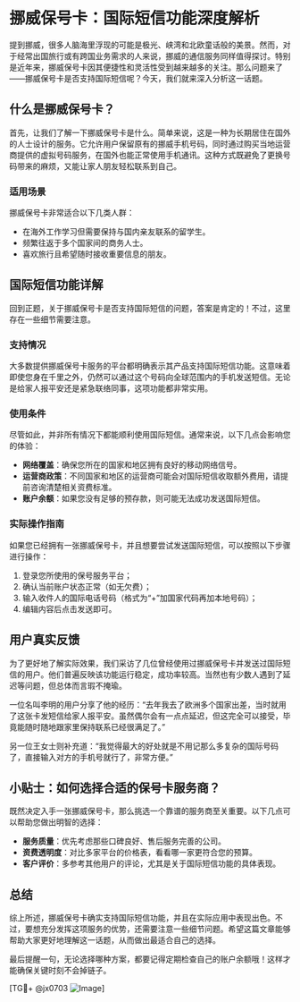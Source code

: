 # 挪威保号卡：国际短信功能深度解析

提到挪威，很多人脑海里浮现的可能是极光、峡湾和北欧童话般的美景。然而，对于经常出国旅行或有跨国业务需求的人来说，挪威的通信服务同样值得探讨。特别是近年来，挪威保号卡因其便捷性和灵活性受到越来越多的关注。那么问题来了——挪威保号卡是否支持国际短信呢？今天，我们就来深入分析这一话题。

## 什么是挪威保号卡？

首先，让我们了解一下挪威保号卡是什么。简单来说，这是一种为长期居住在国外的人士设计的服务。它允许用户保留原有的挪威手机号码，同时通过购买当地运营商提供的虚拟号码服务，在国外也能正常使用手机通讯。这种方式既避免了更换号码带来的麻烦，又能让家人朋友轻松联系到自己。

### 适用场景

挪威保号卡非常适合以下几类人群：
- 在海外工作学习但需要保持与国内亲友联系的留学生。
- 频繁往返于多个国家间的商务人士。
- 喜欢旅行且希望随时接收重要信息的朋友。

## 国际短信功能详解

回到正题，关于挪威保号卡是否支持国际短信的问题，答案是肯定的！不过，这里存在一些细节需要注意。

### 支持情况

大多数提供挪威保号卡服务的平台都明确表示其产品支持国际短信功能。这意味着即使您身在千里之外，仍然可以通过这个号码向全球范围内的手机发送短信。无论是给家人报平安还是紧急联络同事，这项功能都非常实用。

### 使用条件

尽管如此，并非所有情况下都能顺利使用国际短信。通常来说，以下几点会影响您的体验：
- **网络覆盖**：确保您所在的国家和地区拥有良好的移动网络信号。
- **运营商政策**：不同国家和地区的运营商可能会对国际短信收取额外费用，请提前咨询清楚相关资费标准。
- **账户余额**：如果您没有足够的预存款，则可能无法成功发送国际短信。

### 实际操作指南

如果您已经拥有一张挪威保号卡，并且想要尝试发送国际短信，可以按照以下步骤进行操作：

1. 登录您所使用的保号服务平台；
2. 确认当前账户状态正常（如无欠费）；
3. 输入收件人的国际电话号码（格式为“+”加国家代码再加本地号码）；
4. 编辑内容后点击发送即可。

## 用户真实反馈

为了更好地了解实际效果，我们采访了几位曾经使用过挪威保号卡并发送过国际短信的用户。他们普遍反映该功能运行稳定，成功率较高。当然也有少数人遇到了延迟等问题，但总体而言瑕不掩瑜。

一位名叫李明的用户分享了他的经历：“去年我去了欧洲多个国家出差，当时就用了这张卡发短信给家人报平安。虽然偶尔会有一点点延迟，但这完全可以接受，毕竟能随时随地跟家里保持联系已经很满足了。”

另一位王女士则补充道：“我觉得最大的好处就是不用记那么多复杂的国际号码了，直接输入对方的手机号就行了，非常方便。”

## 小贴士：如何选择合适的保号卡服务商？

既然决定入手一张挪威保号卡，那么挑选一个靠谱的服务商至关重要。以下几点可以帮助您做出明智的选择：

- **服务质量**：优先考虑那些口碑良好、售后服务完善的公司。
- **资费透明度**：对比多家平台的价格表，看看哪一家更符合您的预算。
- **客户评价**：多参考其他用户的评论，尤其是关于国际短信功能的具体表现。

## 总结

综上所述，挪威保号卡确实支持国际短信功能，并且在实际应用中表现出色。不过，要想充分发挥这项服务的优势，还需要注意一些细节问题。希望这篇文章能够帮助大家更好地理解这一话题，从而做出最适合自己的选择。

最后提醒一句，无论选择哪种方案，都要记得定期检查自己的账户余额哦！这样才能确保关键时刻不会掉链子。

[TG💪+ @jx0703 ![Image](https://github.com/user-attachments/assets/dbca1d08-cadb-493c-b0ec-ad6f7a83f270)]